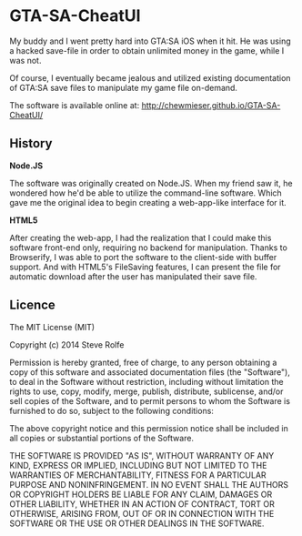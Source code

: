 GTA-SA-CheatUI
==============

My buddy and I went pretty hard into GTA:SA iOS when it hit. He was using a hacked save-file in order to obtain unlimited money in the game, while I was not.

Of course, I eventually became jealous and utilized existing documentation of GTA:SA save files to manipulate my game file on-demand.

The software is available online at: http://chewmieser.github.io/GTA-SA-CheatUI/

History
-------

**Node.JS**

The software was originally created on Node.JS. When my friend saw it, he wondered how he'd be able to utilize the command-line software. Which gave me the original idea to begin creating a web-app-like interface for it.

**HTML5**

After creating the web-app, I had the realization that I could make this software front-end only, requiring no backend for manipulation. Thanks to Browserify, I was able to port the software to the client-side with buffer support. And with HTML5's FileSaving features, I can present the file for automatic download after the user has manipulated their save file.

Licence
------

  The MIT License (MIT)
  
  Copyright (c) 2014 Steve Rolfe
  
  Permission is hereby granted, free of charge, to any person obtaining a copy
  of this software and associated documentation files (the "Software"), to deal
  in the Software without restriction, including without limitation the rights
  to use, copy, modify, merge, publish, distribute, sublicense, and/or sell
  copies of the Software, and to permit persons to whom the Software is
  furnished to do so, subject to the following conditions:
  
  The above copyright notice and this permission notice shall be included in
  all copies or substantial portions of the Software.
  
  THE SOFTWARE IS PROVIDED "AS IS", WITHOUT WARRANTY OF ANY KIND, EXPRESS OR
  IMPLIED, INCLUDING BUT NOT LIMITED TO THE WARRANTIES OF MERCHANTABILITY,
  FITNESS FOR A PARTICULAR PURPOSE AND NONINFRINGEMENT. IN NO EVENT SHALL THE
  AUTHORS OR COPYRIGHT HOLDERS BE LIABLE FOR ANY CLAIM, DAMAGES OR OTHER
  LIABILITY, WHETHER IN AN ACTION OF CONTRACT, TORT OR OTHERWISE, ARISING FROM,
  OUT OF OR IN CONNECTION WITH THE SOFTWARE OR THE USE OR OTHER DEALINGS IN
  THE SOFTWARE.
